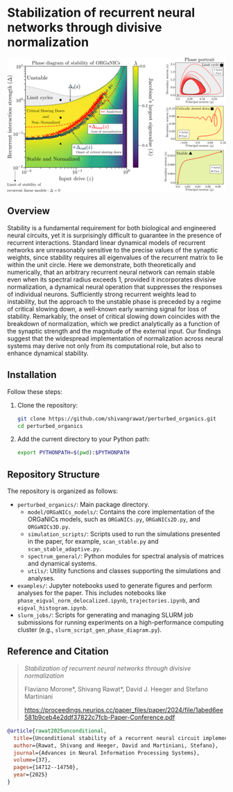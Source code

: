 # Stabilization of recurrent neural networks through divisive normalization

<div style="text-align: center;">
<img src="./figures/github_image.png" alt="Description" width="800px">
</div>

## Overview

Stability is a fundamental requirement for both biological and engineered neural circuits, yet it is surprisingly difficult to guarantee in the presence of recurrent interactions. Standard linear dynamical models of recurrent networks are unreasonably sensitive to the precise values of the synaptic weights, since stability requires all eigenvalues of the recurrent matrix to lie within the unit circle. Here we demonstrate, both theoretically and numerically, that an arbitrary recurrent neural network can remain stable even when its spectral radius exceeds 1, provided it incorporates divisive normalization, a dynamical neural operation that suppresses the responses of individual neurons. Sufficiently strong recurrent weights lead to instability, but the approach to the unstable phase is preceded by a regime of critical slowing down, a well-known early warning signal for loss of stability. Remarkably, the onset of critical slowing down coincides with the breakdown of normalization, which we predict analytically as a function of the synaptic strength and the magnitude of the external input. Our findings suggest that the widespread implementation of normalization across neural systems may derive not only from its computational role, but also to enhance dynamical stability.

## Installation

Follow these steps:

1. Clone the repository:
    ```bash
    git clone https://github.com/shivangrawat/perturbed_organics.git
    cd perturbed_organics
    ```
2. Add the current directory to your Python path:
    ```bash
    export PYTHONPATH=$(pwd):$PYTHONPATH
    ```

## Repository Structure

The repository is organized as follows:

* `perturbed_organics/`: Main package directory.
    * `model/ORGaNICs_models/`: Contains the core implementation of the ORGaNICs models, such as `ORGaNICs.py`, `ORGaNICs2D.py`, and `ORGaNICs3D.py`.
    * `simulation_scripts/`: Scripts used to run the simulations presented in the paper, for example, `scan_stable.py` and `scan_stable_adaptive.py`.
    * `spectrum_general/`: Python modules for spectral analysis of matrices and dynamical systems.
    * `utils/`: Utility functions and classes supporting the simulations and analyses.
* `examples/`: Jupyter notebooks used to generate figures and perform analyses for the paper. This includes notebooks like `phase_eigval_norm_delocalized.ipynb`, `trajectories.ipynb`, and `eigval_histogram.ipynb`.
* `slurm_jobs/`: Scripts for generating and managing SLURM job submissions for running experiments on a high-performance computing cluster (e.g., `slurm_script_gen_phase_diagram.py`).

## Reference and Citation

> *Stabilization of recurrent neural networks through divisive normalization*
> 
> Flaviano Morone*, Shivang Rawat*, David J. Heeger and Stefano Martiniani
>
> https://proceedings.neurips.cc/paper_files/paper/2024/file/1abed6ee581b9ceb4e2ddf37822c7fcb-Paper-Conference.pdf

```bibtex
@article{rawat2025unconditional,
  title={Unconditional stability of a recurrent neural circuit implementing divisive normalization},
  author={Rawat, Shivang and Heeger, David and Martiniani, Stefano},
  journal={Advances in Neural Information Processing Systems},
  volume={37},
  pages={14712--14750},
  year={2025}
}
```
